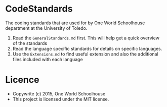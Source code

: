 # CodeStandards
The coding standards that are used for by One World Schoolhouse department at the University of Toledo.

1. Read the `GeneralStandards.md` first. This will help get a quick overview of the standards
2. Read the language specific standards for details on specific languages.
3. Use the `Extensions.md` to find useful extension and also the additional files included with each language

# Licence
* Copywrite (c) 2015, One World Schoolhouse
* This project is licensed under the MIT license.
